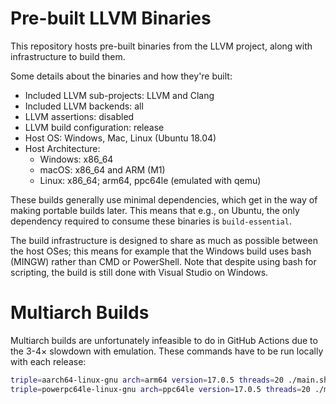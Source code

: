 # Pre-built LLVM Binaries

This repository hosts pre-built binaries from the LLVM project, along
with infrastructure to build them.

Some details about the binaries and how they're built:

  * Included LLVM sub-projects: LLVM and Clang
  * Included LLVM backends: all
  * LLVM assertions: disabled
  * LLVM build configuration: release
  * Host OS: Windows, Mac, Linux (Ubuntu 18.04)
  * Host Architecture:
      * Windows: x86_64
      * macOS: x86_64 and ARM (M1)
      * Linux: x86_64; arm64, ppc64le (emulated with qemu)

These builds generally use minimal dependencies, which get in the way
of making portable builds later. This means that e.g., on Ubuntu, the
only dependency required to consume these binaries is
`build-essential`.

The build infrastructure is designed to share as much as possible
between the host OSes; this means for example that the Windows build
uses bash (MINGW) rather than CMD or PowerShell. Note that despite
using bash for scripting, the build is still done with Visual Studio
on Windows.

# Multiarch Builds

Multiarch builds are unfortunately infeasible to do in GitHub Actions
due to the 3-4&times; slowdown with emulation. These commands have to
be run locally with each release:

```bash
triple=aarch64-linux-gnu arch=arm64 version=17.0.5 threads=20 ./main.sh
triple=powerpc64le-linux-gnu arch=ppc64le version=17.0.5 threads=20 ./main.sh
```
